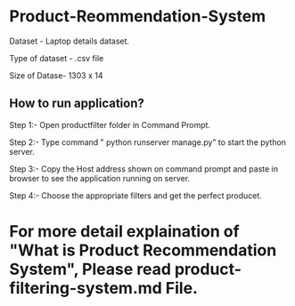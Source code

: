 # **Product-Reommendation-System**
Dataset - Laptop details dataset.

Type of dataset - .csv file

Size of Datase- 1303 x 14 

##  How to run application?

Step 1:- Open productfilter folder in Command Prompt.

Step 2:- Type command " python runserver manage.py" to start the python server.

Step 3:- Copy the Host address shown on command prompt and paste in browser to see the application running on server.

Step 4:- Choose the appropriate filters and get the perfect producet.


# For more detail explaination of "What is Product Recommendation System", Please read product-filtering-system.md File. 
